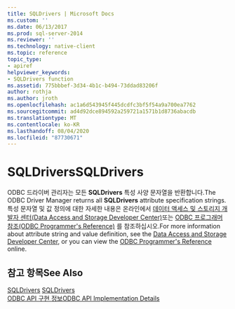 ```yaml
---
title: SQLDrivers | Microsoft Docs
ms.custom: ''
ms.date: 06/13/2017
ms.prod: sql-server-2014
ms.reviewer: ''
ms.technology: native-client
ms.topic: reference
topic_type:
- apiref
helpviewer_keywords:
- SQLDrivers function
ms.assetid: 775bbbef-3d34-4b1c-b494-73ddad83206f
author: rothja
ms.author: jroth
ms.openlocfilehash: ac1a6d543945f445dcdfc3bf5f54a9a700ea7762
ms.sourcegitcommit: ad4d92dce894592a259721a1571b1d8736abacdb
ms.translationtype: MT
ms.contentlocale: ko-KR
ms.lasthandoff: 08/04/2020
ms.locfileid: "87730671"
---
```

# <a name="sqldrivers"></a><span data-ttu-id="85f71-102">SQLDrivers</span><span class="sxs-lookup"><span data-stu-id="85f71-102">SQLDrivers</span></span>
  <span data-ttu-id="85f71-103">ODBC 드라이버 관리자는 모든 **SQLDrivers** 특성 사양 문자열을 반환합니다.</span><span class="sxs-lookup"><span data-stu-id="85f71-103">The ODBC Driver Manager returns all **SQLDrivers** attribute specification strings.</span></span> <span data-ttu-id="85f71-104">특성 문자열 및 값 정의에 대한 자세한 내용은 온라인에서 [데이터 액세스 및 스토리지 개발자 센터(Data Access and Storage Developer Center)](https://go.microsoft.com/fwlink/?LinkId=4173)또는 [ODBC 프로그래머 참조(ODBC Programmer's Reference)](https://go.microsoft.com/fwlink/?LinkId=45250) 를 참조하십시오.</span><span class="sxs-lookup"><span data-stu-id="85f71-104">For more information about attribute string and value definition, see the [Data Access and Storage Developer Center](https://go.microsoft.com/fwlink/?LinkId=4173), or you can view the [ODBC Programmer's Reference](https://go.microsoft.com/fwlink/?LinkId=45250) online.</span></span>  
  
## <a name="see-also"></a><span data-ttu-id="85f71-105">참고 항목</span><span class="sxs-lookup"><span data-stu-id="85f71-105">See Also</span></span>  
 <span data-ttu-id="85f71-106">[SQLDrivers](https://go.microsoft.com/fwlink/?LinkId=59341) </span><span class="sxs-lookup"><span data-stu-id="85f71-106">[SQLDrivers](https://go.microsoft.com/fwlink/?LinkId=59341) </span></span>  
 [<span data-ttu-id="85f71-107">ODBC API 구현 정보</span><span class="sxs-lookup"><span data-stu-id="85f71-107">ODBC API Implementation Details</span></span>](odbc-api-implementation-details.md)  
  
  
